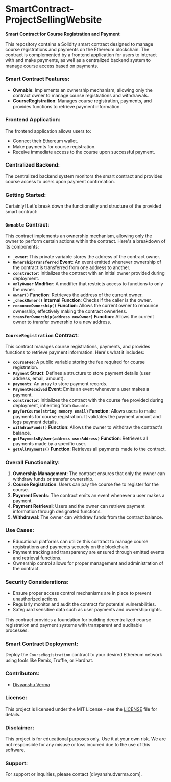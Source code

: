 # SmartContract-ProjectSellingWebsite

**Smart Contract for Course Registration and Payment**

This repository contains a Solidity smart contract designed to manage course registrations and payments on the Ethereum blockchain. The contract is complemented by a frontend application for users to interact with and make payments, as well as a centralized backend system to manage course access based on payments.

### Smart Contract Features:

- **Ownable**: Implements an ownership mechanism, allowing only the contract owner to manage course registrations and withdrawals.
- **CourseRegistration**: Manages course registration, payments, and provides functions to retrieve payment information.

### Frontend Application:

The frontend application allows users to:

- Connect their Ethereum wallet.
- Make payments for course registration.
- Receive immediate access to the course upon successful payment.

### Centralized Backend:

The centralized backend system monitors the smart contract and provides course access to users upon payment confirmation.

### Getting Started:
Certainly! Let's break down the functionality and structure of the provided smart contract:

### `Ownable` Contract:

This contract implements an ownership mechanism, allowing only the owner to perform certain actions within the contract. Here's a breakdown of its components:

- **`_owner`**: This private variable stores the address of the contract owner.
- **`OwnershipTransferred` Event**: An event emitted whenever ownership of the contract is transferred from one address to another.
- **`constructor`**: Initializes the contract with an initial owner provided during deployment.
- **`onlyOwner` Modifier**: A modifier that restricts access to functions to only the owner.
- **`owner()` Function**: Retrieves the address of the current owner.
- **`_checkOwner()` Internal Function**: Checks if the caller is the owner.
- **`renounceOwnership()` Function**: Allows the current owner to renounce ownership, effectively making the contract ownerless.
- **`transferOwnership(address newOwner)` Function**: Allows the current owner to transfer ownership to a new address.

### `CourseRegistration` Contract:

This contract manages course registrations, payments, and provides functions to retrieve payment information. Here's what it includes:

- **`courseFee`**: A public variable storing the fee required for course registration.
- **`Payment` Struct**: Defines a structure to store payment details (user address, email, amount).
- **`payments`**: An array to store payment records.
- **`PaymentReceived` Event**: Emits an event whenever a user makes a payment.
- **`constructor`**: Initializes the contract with the course fee provided during deployment, inheriting from `Ownable`.
- **`payForCourse(string memory email)` Function**: Allows users to make payments for course registration. It validates the payment amount and logs payment details.
- **`withdrawFunds()` Function**: Allows the owner to withdraw the contract's balance.
- **`getPaymentsByUser(address userAddress)` Function**: Retrieves all payments made by a specific user.
- **`getAllPayments()` Function**: Retrieves all payments made to the contract.

### Overall Functionality:

1. **Ownership Management**: The contract ensures that only the owner can withdraw funds or transfer ownership.
2. **Course Registration**: Users can pay the course fee to register for the course.
3. **Payment Events**: The contract emits an event whenever a user makes a payment.
4. **Payment Retrieval**: Users and the owner can retrieve payment information through designated functions.
5. **Withdrawal**: The owner can withdraw funds from the contract balance.

### Use Cases:

- Educational platforms can utilize this contract to manage course registrations and payments securely on the blockchain.
- Payment tracking and transparency are ensured through emitted events and retrieval functions.
- Ownership control allows for proper management and administration of the contract.

### Security Considerations:

- Ensure proper access control mechanisms are in place to prevent unauthorized actions.
- Regularly monitor and audit the contract for potential vulnerabilities.
- Safeguard sensitive data such as user payments and ownership rights.

This contract provides a foundation for building decentralized course registration and payment systems with transparent and auditable processes.



### Smart Contract Deployment:

Deploy the `CourseRegistration` contract to your desired Ethereum network using tools like Remix, Truffle, or Hardhat.


### Contributors:

- [Divyanshu Verma](https://github.com/devs-dv)

### License:

This project is licensed under the MIT License - see the [LICENSE](LICENSE) file for details.



### Disclaimer:

This project is for educational purposes only. Use it at your own risk. We are not responsible for any misuse or loss incurred due to the use of this software.

### Support:

For support or inquiries, please contact [divyanshudverma.com].

